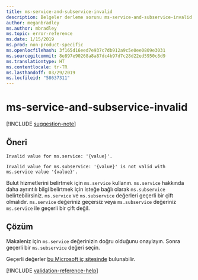 ```yaml
---
title: ms-service-and-subservice-invalid
description: Belgeler derleme sorunu ms-service-and-subservice-invalid için açıklama ve çözüm
author: meganbradley
ms.author: mbradley
ms.topic: error-reference
ms.date: 1/15/2019
ms.prod: non-product-specific
ms.openlocfilehash: 3f165d16eed7e937c7db912a9c5e0ee0809e3031
ms.sourcegitcommit: 8e897e90268a8a87dc4b97d7c28d22ed5950c8d9
ms.translationtype: HT
ms.contentlocale: tr-TR
ms.lasthandoff: 03/29/2019
ms.locfileid: "58637311"
---
```

# <a name="ms-service-and-subservice-invalid"></a>ms-service-and-subservice-invalid

[!INCLUDE [suggestion-note](includes/suggestion-note.md)]

## <a name="suggestion"></a>Öneri

`Invalid value for ms.service: '{value}'.`

`Invalid value for ms.subservice: '{value}' is not valid with ms.service value '{value}'.`

Bulut hizmetlerini belirtmek için `ms.service` kullanın. `ms.service` hakkında daha ayrıntılı bilgi belirtmek için isteğe bağlı olarak `ms.subservice` belirtebilirsiniz. `ms.service` ve `ms.subservice` değerleri geçerli bir çift olmalıdır. `ms.service` değeriniz geçersiz veya `ms.subservice` değeriniz `ms.service` ile geçerli bir çift değil.

## <a name="resolution"></a>Çözüm

Makaleniz için `ms.service` değerinizin doğru olduğunu onaylayın. Sonra geçerli bir `ms.subservice` değeri seçin.

Geçerli değerler [bu Microsoft iç sitesinde](https://docsmetadatatool.azurewebsites.net/allowlists) bulunabilir.

<!--make sure to add this file to your includes folder and verify the path-->
[!INCLUDE [validation-reference-help](includes/validation-reference-help.md)]
